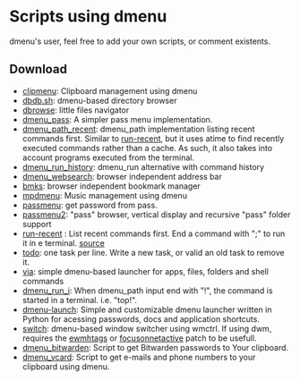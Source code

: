 Scripts using dmenu
===================
dmenu's user, feel free to add your own scripts, or comment existents.

Download
--------
* [clipmenu](https://github.com/cdown/clipmenu): Clipboard management using dmenu
* [dbdb.sh](dbdb.sh): dmenu-based directory browser
* [dbrowse](https://github.com/clamiax/scripts/blob/master/src/dbrowse):
  little files navigator
* [dmenu_pass](http://efe.kim/files/scripts/dmenu_pass): A simpler pass menu
  implementation.
* [dmenu\_path\_recent](https://github.com/ema/dotfiles/blob/master/bin/dmenu_path):
  dmenu_path implementation listing recent commands first. Similar to
  [run-recent](run-recent), but it uses atime to find recently executed commands
  rather than a cache. As such, it also takes into account programs executed from
  the terminal.
* [dmenu\_run\_history](dmenu_run_with_command_history):
  dmenu_run alternative with command history
* [dmenu_websearch](http://efe.kim/files/scripts/dmenu_websearch):
  browser independent address bar
* [bmks](bmks): browser independent bookmark manager
* [mpdmenu](https://github.com/cdown/mpdmenu): Music management using
  dmenu
* [passmenu](http://git.zx2c4.com/password-store/tree/contrib/dmenu):
  get password from pass.
* [passmenu2](passmenu2): "pass" browser, vertical display and recursive
  "pass" folder support
* [run-recent](run-recent) : List recent commands first. End a command
  with ";" to run it in e terminal.
  [source](https://bbs.archlinux.org/viewtopic.php?id=56646&p=12)
* [todo](todo): one task per line. Write a new task, or valid an old task to
  remove it.
* [via](https://github.com/xalexalex/via): simple dmenu-based launcher for apps,
  files, folders and shell commands
* [dmenu_run_i](./dmenu_run_i): When dmenu_path input end with "!", the
command is started in a terminal. i.e. "top!".
* [dmenu-launch](https://github.com/fsilveir/dmenu-launch): Simple and customizable
dmenu launcher written in Python for acessing passwords, docs and application shortcuts.
* [switch](switch): dmenu-based window switcher using wmctrl. If using dwm, requires the [ewmhtags](https://dwm.suckless.org/patches/ewmhtags/) or [focusonnetactive](//dwm.suckless.org/patches/focusonnetactive/) patch to be usefull.
* [dmenu_bitwarden](https://gitlab.com/patriktrefil/dmenu-bitwarden): Script to get Bitwarden passwords to Your clipboard.
* [dmenu_vcard](https://github.com/PatrikTrefil/dmenu_vcard): Script to get e-mails and phone numbers to your clipboard using dmenu.